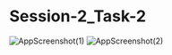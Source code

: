 # Session-2_Task-2
![AppScreenshot(1)](https://user-images.githubusercontent.com/92847041/156218832-20e2e602-cf30-4cb5-9dff-70eeee1a433a.jpg)
![AppScreenshot(2)](https://user-images.githubusercontent.com/92847041/156218839-47b71457-5a28-4f90-8572-337c11352cb0.jpg)

